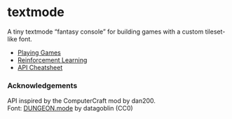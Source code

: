 # textmode

A tiny textmode “fantasy console” for building games with a custom tileset-like font.

- [Playing Games](docs/PLAYING_GAMES.md)
- [Reinforcement Learning](docs/RL_ENVIRONMENT.md)
- [API Cheatsheet](docs/CHEATSHEET.md)

### Acknowledgements

API inspired by the ComputerCraft mod by dan200. \
Font: [DUNGEON.mode](https://datagoblin.itch.io/dungeonmode) by datagoblin (CC0)